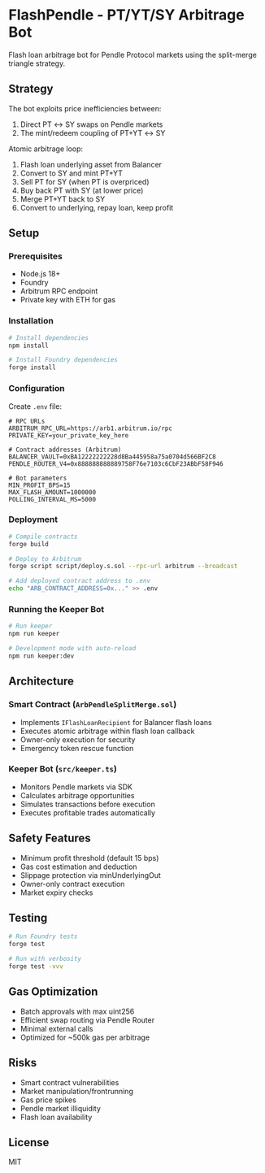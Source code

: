 # FlashPendle - PT/YT/SY Arbitrage Bot

Flash loan arbitrage bot for Pendle Protocol markets using the split-merge triangle strategy.

## Strategy

The bot exploits price inefficiencies between:
1. Direct PT ↔ SY swaps on Pendle markets
2. The mint/redeem coupling of PT+YT ↔ SY

Atomic arbitrage loop:
1. Flash loan underlying asset from Balancer
2. Convert to SY and mint PT+YT 
3. Sell PT for SY (when PT is overpriced)
4. Buy back PT with SY (at lower price)
5. Merge PT+YT back to SY
6. Convert to underlying, repay loan, keep profit

## Setup

### Prerequisites
- Node.js 18+
- Foundry
- Arbitrum RPC endpoint
- Private key with ETH for gas

### Installation

```bash
# Install dependencies
npm install

# Install Foundry dependencies
forge install
```

### Configuration

Create `.env` file:
```env
# RPC URLs
ARBITRUM_RPC_URL=https://arb1.arbitrum.io/rpc
PRIVATE_KEY=your_private_key_here

# Contract addresses (Arbitrum)
BALANCER_VAULT=0xBA12222222228d8Ba445958a75a0704d566BF2C8
PENDLE_ROUTER_V4=0x888888888889758F76e7103c6CbF23ABbF58F946

# Bot parameters
MIN_PROFIT_BPS=15
MAX_FLASH_AMOUNT=1000000
POLLING_INTERVAL_MS=5000
```

### Deployment

```bash
# Compile contracts
forge build

# Deploy to Arbitrum
forge script script/deploy.s.sol --rpc-url arbitrum --broadcast

# Add deployed contract address to .env
echo "ARB_CONTRACT_ADDRESS=0x..." >> .env
```

### Running the Keeper Bot

```bash
# Run keeper
npm run keeper

# Development mode with auto-reload
npm run keeper:dev
```

## Architecture

### Smart Contract (`ArbPendleSplitMerge.sol`)
- Implements `IFlashLoanRecipient` for Balancer flash loans
- Executes atomic arbitrage within flash loan callback
- Owner-only execution for security
- Emergency token rescue function

### Keeper Bot (`src/keeper.ts`)
- Monitors Pendle markets via SDK
- Calculates arbitrage opportunities
- Simulates transactions before execution
- Executes profitable trades automatically

## Safety Features
- Minimum profit threshold (default 15 bps)
- Gas cost estimation and deduction
- Slippage protection via minUnderlyingOut
- Owner-only contract execution
- Market expiry checks

## Testing

```bash
# Run Foundry tests
forge test

# Run with verbosity
forge test -vvv
```

## Gas Optimization
- Batch approvals with max uint256
- Efficient swap routing via Pendle Router
- Minimal external calls
- Optimized for ~500k gas per arbitrage

## Risks
- Smart contract vulnerabilities
- Market manipulation/frontrunning
- Gas price spikes
- Pendle market illiquidity
- Flash loan availability

## License
MIT